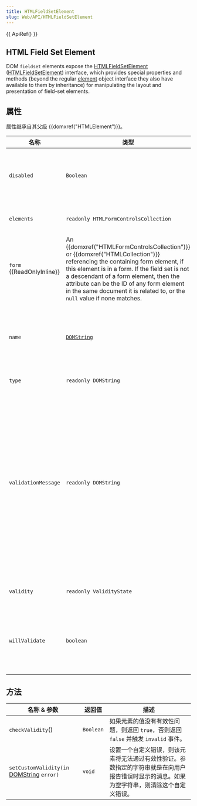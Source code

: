 ```yaml
---
title: HTMLFieldSetElement
slug: Web/API/HTMLFieldSetElement
---
```


{{ ApiRef() }}

## HTML Field Set Element

DOM `fieldset` elements expose the [HTMLFieldSetElement](http://dev.w3.org/html5/spec/forms.html#htmlfieldsetelement) ([HTMLFieldSetElement](https://www.w3.org/TR/DOM-Level-2-HTML/html.html#ID-7365882)) interface, which provides special properties and methods (beyond the regular [element](/zh-CN/docs/Web/API/element) object interface they also have available to them by inheritance) for manipulating the layout and presentation of field-set elements.

## 属性

属性继承自其父级 {{domxref("HTMLElement")}}。

| 名称                            | 类型                                                                                                                                                                                                                                                                                                                                                                    | 描述                                                                                                                                                                                                                                                         |
| ------------------------------- | ----------------------------------------------------------------------------------------------------------------------------------------------------------------------------------------------------------------------------------------------------------------------------------------------------------------------------------------------------------------------- | ------------------------------------------------------------------------------------------------------------------------------------------------------------------------------------------------------------------------------------------------------------ |
| `disabled`                      | `Boolean`                                                                                                                                                                                                                                                                                                                                                               | 读取 HTML 属性 [`disabled`](/zh-CN/docs/Web/HTML/Element/fieldset#disabled),表明用户是否可以操作该控件。                                                                                                                                                          |
| `elements`                      | `readonly HTMLFormControlsCollection`                                                                                                                                                                                                                                                                                                                                   | The elements belonging to this field set.                                                                                                                                                                                                                    |
| `form` {{ReadOnlyInline}} | An {{domxref("HTMLFormControlsCollection")}} or {{domxref("HTMLCollection")}} referencing the containing form element, if this element is in a form. If the field set is not a descendant of a form element, then the attribute can be the ID of any form element in the same document it is related to, or the `null` value if none matches. |                                                                                                                                                                                                                                                              |
| `name`                          | [`DOMString`](/zh-CN/DOM/DOMString)                                                                                                                                                                                                                                                                                                                                     | Reflects the [`name`](/zh-CN/docs/Web/HTML/Element/fieldset#name) HTML attribute, containing the name of the field set, used for submitting the form.                                                                                                        |
| `type`                          | `readonly DOMString`                                                                                                                                                                                                                                                                                                                                                    | 一定为字符串`fieldset`.                                                                                                                                                                                                                                      |
| `validationMessage`             | `readonly DOMString`                                                                                                                                                                                                                                                                                                                                                    | A localized message that describes the validation constraints that the element does not satisfy (if any). This is the empty string if the element is not a candidate for constraint validation (**willValidate** is false), or it satisfies its constraints. |
| `validity`                      | `readonly ValidityState`                                                                                                                                                                                                                                                                                                                                                | The validity states that this element is in.                                                                                                                                                                                                                 |
| `willValidate`                  | `boolean`                                                                                                                                                                                                                                                                                                                                                               | Always false because `fieldset` objects are never candidates for constraint validation.                                                                                                                                                                      |

## 方法

| 名称 & 参数                                                       | 返回值    | 描述                                                                                                                                  |
| ----------------------------------------------------------------- | --------- | ------------------------------------------------------------------------------------------------------------------------------------- |
| `checkValidity`()                                                 | `Boolean` | 如果元素的值没有有效性问题，则返回 `true`，否则返回 `false` 并触发 `invalid` 事件。                                                           |
| `setCustomValidity(in` [DOMString](/zh-CN/DOM/DOMString) `error)` | `void`    | 设置一个自定义错误，则该元素将无法通过有效性验证。参数指定的字符串就是在向用户报告错误时显示的消息。如果为空字符串，则清除这个自定义错误。 |
